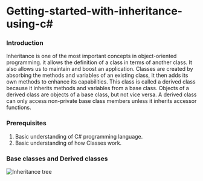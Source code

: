 # Getting-started-with-inheritance-using-c#

### Introduction

Inheritance is one of the most important concepts in object-oriented programming. it allows the definition of a class in terms of another class. It also allows us to maintain and boost an application. Classes are created by absorbing the methods and variables of an existing class, It then adds its own methods to enhance its capabilities. This class is called a derived class because it inherits methods and variables from a base class. Objects of a derived class are objects of a base class, but not vice versa. A derived class can only access non-private base class members unless it inherits accessor functions.

### Prerequisites

1. Basic understanding of C# programming language. 
1. Basic understanding of how Classes work.

### Base classes and Derived classes



![Inheritance tree](https://github.com/mohamedgh16/Getting-started-with-inheritance-using-c-/blob/main/tree%20of%20inheritance.png)

